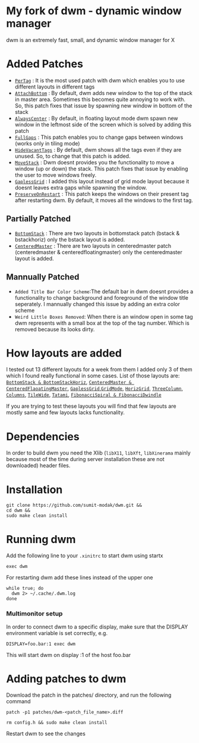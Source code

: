 # My fork of dwm - dynamic window manager
dwm is an extremely fast, small, and dynamic window manager for X

# Added Patches
- [`PerTag`](https://dwm.suckless.org/patches/pertag/) : It is the most used patch with dwm which enables you to use different layouts in different tags
- [`AttachBottom`](https://dwm.suckless.org/patches/attachbottom/) : By default, dwm adds new window to the top of the stack in master area. Sometimes this becomes quite annoying to work with. So, this patch fixes that issue by spawning new window in bottom of the stack
- [`AlwaysCenter`](https://dwm.suckless.org/patches/alwayscenter/) : By default, in floating layout mode dwm spawn new window in the leftmost side of the screen which is solved by adding this patch
- [`FullGaps`](https://dwm.suckless.org/patches/fullgaps/) : This patch enables you to change gaps between windows (works only in tiling mode)
- [`HideVacantTags`](https://dwm.suckless.org/patches/hide_vacant_tags/) : By default, dwm shows all the tags even if they are unused. So, to change that this patch is added.
- [`MoveStack`](https://dwm.suckless.org/patches/movestack/) : Dwm doesnt provides you the functionality to move a window (up or down) the stack. This patch fixes that issue by enabling the user to move windows freely.
- [`GaplessGrid`](https://dwm.suckless.org/patches/gaplessgrid/) : I added this layout instead of grid mode layout because it doesnt leaves extra gaps while spawning the window.
- [`PreserveOnRestart`](https://dwm.suckless.org/patches/preserveonrestart/) : This patch keeps the windows on their present tag after restarting dwm. By default, it moves all the windows to the first tag.

## Partially Patched
- [`BottomStack`](https://dwm.suckless.org/patches/bottomstack/) : There are two layouts in bottomstack patch (bstack & bstackhoriz) only the bstack layout is added.
- [`CenteredMaster`](https://dwm.suckless.org/patches/centeredmaster/) : There are two layouts in centeredmaster patch (centeredmaster & centeredfloatingmaster) only the centeredmaster layout is added.

## Mannually Patched
- `Added Title Bar Color Scheme`:The default bar in dwm doesnt provides a functionality to change background and foreground of the window title seperately. I mannually changed this issue by adding an extra color scheme
- `Weird Little Boxes Removed`: When there is an window open in some tag dwm represents with a small box at the top of the tag number. Which is removed because its looks dirty.

# How layouts are added
I tested out 13 different layouts for a week from them I added only 3 of them which I found really functional in some cases. List of those layouts are: [`BottomStack & BottomStackHoriz`](https://dwm.suckless.org/patches/bottomstack/), [`CenteredMaster & CenteredFlaoatingMaster`](https://dwm.suckless.org/patches/centeredmaster/), [`GaplessGrid`](https://dwm.suckless.org/patches/gaplessgrid/),[`GridMode`](https://dwm.suckless.org/patches/gridmode/), [`HorizGrid`](https://dwm.suckless.org/patches/horizgrid/), [`ThreeColumn`](https://dwm.suckless.org/patches/three-column/), [`Columns`](https://dwm.suckless.org/patches/columns/), [`TileWide`](https://dwm.suckless.org/patches/tilewide/), [`Tatami`](https://dwm.suckless.org/patches/tatami/), [`FibonacciSpiral & FibonacciDwindle`](https://dwm.suckless.org/patches/fibonacci/)

If you are trying to test these layouts you will find that few layouts are mostly same and few layouts lacks functionality.

# Dependencies
In order to build dwm you need the Xlib (`libX11`, `libXft`, `libXinerama` mainly because most of the time during server installation these are not downloaded) header files.

# Installation
```
git clone https://github.com/sumit-modak/dwm.git &&
cd dwm &&
sudo make clean install
```

# Running dwm
Add the following line to your `.xinitrc` to start dwm using startx
```
exec dwm
```
For restarting dwm add these lines instead of the upper one
```
while true; do
  dwm 2> ~/.cache/.dwm.log
done
```
### Multimonitor setup
In order to connect dwm to a specific display, make sure that the DISPLAY environment variable is set correctly, e.g.
```
DISPLAY=foo.bar:1 exec dwm
```
This will start dwm on display :1 of the host foo.bar

# Adding patches to dwm
Download the patch in the patches/ directory, and run the following command
```
patch -p1 patches/dwm-<patch_file_name>.diff
```
```
rm config.h && sudo make clean install
```
Restart dwm to see the changes